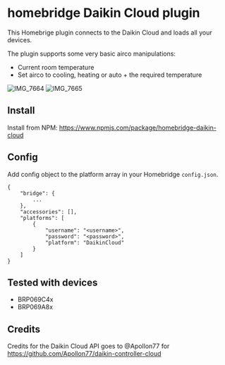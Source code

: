 # homebridge Daikin Cloud plugin

This Homebrige plugin connects to the Daikin Cloud and loads all your devices.

The plugin supports some very basic airco manipulations:
- Current room temperature
- Set airco to cooling, heating or auto + the required temperature

![IMG_7664](https://user-images.githubusercontent.com/657797/166705724-03255e67-252e-480e-9b4f-5cbc33aa9527.jpeg)
![IMG_7665](https://user-images.githubusercontent.com/657797/166705729-748e878a-dfd6-431a-923d-6287ce012bd8.jpeg)


## Install

Install from NPM: https://www.npmjs.com/package/homebridge-daikin-cloud

## Config

Add config object to the platform array in your Homebridge `config.json`.

```
{
    "bridge": {
        ...
    },
    "accessories": [],
    "platforms": [
        {
            "username": "<username>",
            "password": "<password>",
            "platform": "DaikinCloud"
        }
    ]
}
```

## Tested with devices

- BRP069C4x
- BRP069A8x

## Credits

Credits for the Daikin Cloud API goes to @Apollon77 for https://github.com/Apollon77/daikin-controller-cloud
